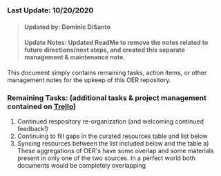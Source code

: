 ### Last Update: 10/20/2020
 > #### Updated by: Dominic DiSanto
 > #### Update Notes: Updated ReadMe to remove the notes related to future directions/next steps, and created this separate management & maintenance note. 
 
This document simply contains remaining tasks, action items, or other management notes for the upkeep of this OER repository. 
 
### Remaining Tasks: (additional tasks & project management contained on [Trello](https://trello.com/b/dlsFSVEO/python-oer-board)) 
1) Continued respository re-organization (and welcoming continued feedback!) 
2) Continuing to fill gaps in the curated resources table and list below
3) Syncing resources between the list included below and the table
     a) These aggregations of OER's have some overlap and some materials present in only one of the two sources. In a perfect world both documents would be completely overlapping

